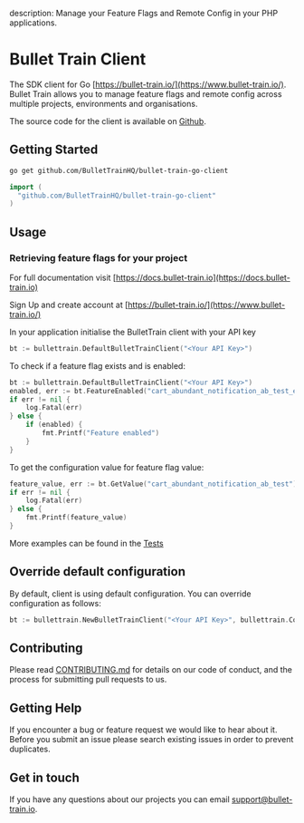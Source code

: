 description: Manage your Feature Flags and Remote Config in your PHP applications.

# Bullet Train Client

The SDK client for Go [https://bullet-train.io/](https://www.bullet-train.io/). Bullet Train allows you to manage feature flags and remote config across multiple projects, environments and organisations.

The source code for the client is available on [Github](https://github.com/BulletTrainHQ/bullet-train-go-client).

## Getting Started

```bash
go get github.com/BulletTrainHQ/bullet-train-go-client
```

```go
import (
  "github.com/BulletTrainHQ/bullet-train-go-client"
)
```

## Usage

### Retrieving feature flags for your project

For full documentation visit [https://docs.bullet-train.io](https://docs.bullet-train.io)

Sign Up and create account at [https://bullet-train.io/](https://www.bullet-train.io/)

In your application initialise the BulletTrain client with your API key

```go
bt := bullettrain.DefaultBulletTrainClient("<Your API Key>")
```

To check if a feature flag exists and is enabled:

```go
bt := bullettrain.DefaultBulletTrainClient("<Your API Key>")
enabled, err := bt.FeatureEnabled("cart_abundant_notification_ab_test_enabled")
if err != nil {
    log.Fatal(err)
} else {
    if (enabled) {
        fmt.Printf("Feature enabled")
    }
}
```

To get the configuration value for feature flag value:

```go
feature_value, err := bt.GetValue("cart_abundant_notification_ab_test")
if err != nil {
    log.Fatal(err)
} else {
    fmt.Printf(feature_value)
}
```

More examples can be found in the [Tests](https://github.com/BulletTrainHQ/bullet-train-go-client/blob/master/client_test.go)

## Override default configuration

By default, client is using default configuration. You can override configuration as follows:

```go
bt := bullettrain.NewBulletTrainClient("<Your API Key>", bullettrain.Config{BaseURI: "<Your API URL>"})
```

## Contributing

Please read [CONTRIBUTING.md](https://gist.github.com/kyle-ssg/c36a03aebe492e45cbd3eefb21cb0486) for details on our code of conduct, and the process for submitting pull requests to us.

## Getting Help

If you encounter a bug or feature request we would like to hear about it. Before you submit an issue please search existing issues in order to prevent duplicates.

## Get in touch

If you have any questions about our projects you can email <a href="mailto:support@bullet-train.io">support@bullet-train.io</a>.
